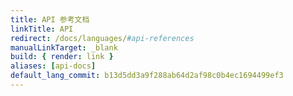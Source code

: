 ```yaml
---
title: API 参考文档
linkTitle: API
redirect: /docs/languages/#api-references
manualLinkTarget: _blank
build: { render: link }
aliases: [api-docs]
default_lang_commit: b13d5dd3a9f288ab64d2af98c0b4ec1694499ef3
---
```

